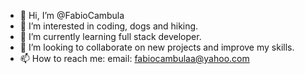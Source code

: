 - 👋 Hi, I’m @FabioCambula
- 👀 I’m interested in coding, dogs and hiking.  
- 🌱 I’m currently learning full stack developer.
- 💞️ I’m looking to collaborate on new projects and improve my skills.
- 📫 How to reach me: email: fabiocambulaa@yahoo.com
